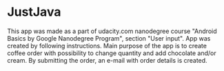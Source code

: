 # JustJava
This app was made as a part of udacity.com nanodegree course "Android Basics by Google Nanodegree Program", section "User input".
App was created by following instructions. Main purpose of the app is to create coffee order with possibility to change quantity
and add chocolate and/or cream. By submitting the order, an e-mail with order details is created.
